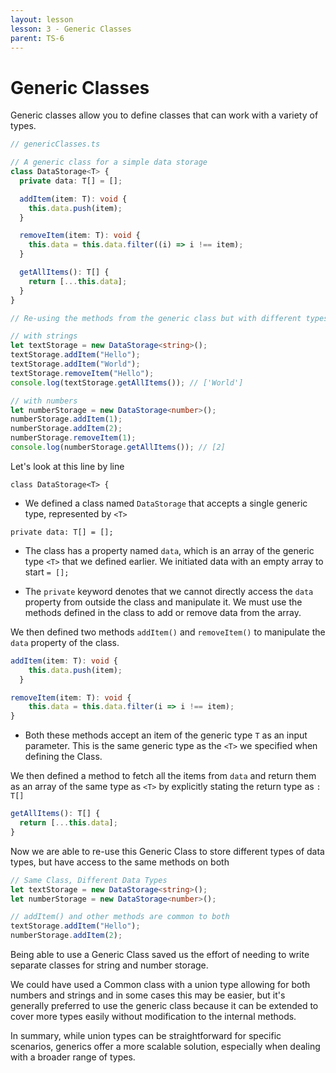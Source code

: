 ```yaml
---
layout: lesson
lesson: 3 - Generic Classes
parent: TS-6
---
```


# Generic Classes

Generic classes allow you to define classes that can work with a variety of types.

```ts twoslash
// genericClasses.ts

// A generic class for a simple data storage
class DataStorage<T> {
  private data: T[] = [];

  addItem(item: T): void {
    this.data.push(item);
  }

  removeItem(item: T): void {
    this.data = this.data.filter((i) => i !== item);
  }

  getAllItems(): T[] {
    return [...this.data];
  }
}

// Re-using the methods from the generic class but with different types

// with strings
let textStorage = new DataStorage<string>();
textStorage.addItem("Hello");
textStorage.addItem("World");
textStorage.removeItem("Hello");
console.log(textStorage.getAllItems()); // ['World']

// with numbers
let numberStorage = new DataStorage<number>();
numberStorage.addItem(1);
numberStorage.addItem(2);
numberStorage.removeItem(1);
console.log(numberStorage.getAllItems()); // [2]
```

Let's look at this line by line

`class DataStorage<T> {`

- We defined a class named `DataStorage` that accepts a single generic type, represented by `<T>`

`private data: T[] = [];`

- The class has a property named `data`, which is an array of the generic type `<T>` that we defined earlier. We initiated data with an empty array to start `= [];`

- The `private` keyword denotes that we cannot directly access the `data` property from outside the class and manipulate it. We must use the methods defined in the class to add or remove data from the array.

We then defined two methods `addItem()` and `removeItem()` to manipulate the `data` property of the class.

```ts
addItem(item: T): void {
    this.data.push(item);
  }

removeItem(item: T): void {
	this.data = this.data.filter(i => i !== item);
}
```

- Both these methods accept an item of the generic type `T` as an input parameter. This is the same generic type as the `<T>` we specified when defining the Class.

We then defined a method to fetch all the items from `data` and return them as an array of the same type as `<T>` by explicitly stating the return type as `: T[]`

```ts
getAllItems(): T[] {
  return [...this.data];
}
```

Now we are able to re-use this Generic Class to store different types of data types, but have access to the same methods on both

```ts
// Same Class, Different Data Types
let textStorage = new DataStorage<string>();
let numberStorage = new DataStorage<number>();

// addItem() and other methods are common to both
textStorage.addItem("Hello");
numberStorage.addItem(2);
```

Being able to use a Generic Class saved us the effort of needing to write separate classes for string and number storage.

We could have used a Common class with a union type allowing for both numbers and strings and in some cases this may be easier, but it's generally preferred to use the generic class because it can be extended to cover more types easily without modification to the internal methods.

In summary, while union types can be straightforward for specific scenarios, generics offer a more scalable solution, especially when dealing with a broader range of types.
